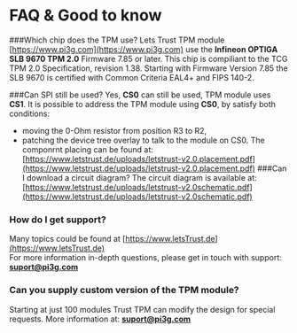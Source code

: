 # FAQ & Good to know
###Which chip does the TPM use?
Lets Trust TPM module [https://www.pi3g.com](https://www.pi3g.com) use the **Infineon OPTIGA SLB 9670 TPM 2.0** Firmware 7.85 or later. This chip is compiliant to the TCG TPM 2.0 Specification, revision 1.38. Starting with Firmware Version 7.85 the SLB 9670 is certified with Common Criteria EAL4+ and FIPS 140-2.

###Can SPI still be used?
Yes, **CS0** can still be used, TPM module uses **CS1**. 
It is possible to address the TPM module using **CS0**, by satisfy both conditions:
<br />

* moving the 0-Ohm resistor from position R3 to R2, <br />
* patching the device tree overlay to talk to the module on CS0.
The componrnt placing can be found at: [https://www.letstrust.de/uploads/letstrust-v2.0.placement.pdf](https://www.letstrust.de/uploads/letstrust-v2.0.placement.pdf)
###Can I download a circuit diagram?
The circuit diagram is available at: [https://www.letstrust.de/uploads/letstrust-v2.0schematic.pdf](https://www.letstrust.de/uploads/letstrust-v2.0schematic.pdf)
### How do I get support?
Many topics could be found at [https://www.letsTrust.de](https://www.letsTrust.de)<br />
For more information in-depth questions, please get in touch with support: **<suport@pi3g.com>**
### Can you supply custom version of the TPM module?
Starting at just 100 modules Trust TPM can modify the design for special requests. More information at: **<suport@pi3g.com>**

